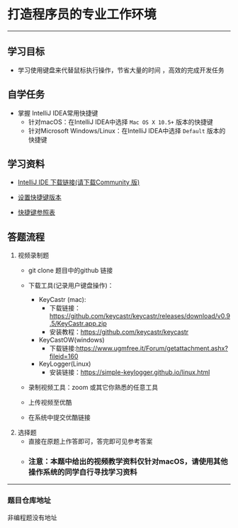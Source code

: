 # 打造程序员的专业工作环境

-----------------------------------------------

## 学习目标
 + 学习使用键盘来代替鼠标执行操作，节省大量的时间 ，高效的完成开发任务

## 自学任务
- 掌握 IntelliJ IDEA常用快捷键
  - 针对macOS：在IntelliJ IDEA中选择 `Mac OS X 10.5+` 版本的快捷键
  - 针对Microsoft Windows/Linux：在IntelliJ IDEA中选择 `Default` 版本的快捷键

## 学习资料
+ [IntelliJ IDE  下载链接(请下载Community 版)](https://www.jetbrains.com/idea/download/#section=windows)
- [设置快捷键版本](https://www.jetbrains.com/help/idea/keymap.html)
+ [快捷键参照表](https://resources.jetbrains.com/storage/products/intellij-idea/docs/IntelliJIDEA_ReferenceCard.pdf)

## 答题流程
1. 视频录制题
      + git clone 题目中的github 链接
      + 下载工具(记录用户键盘操作)：
        + KeyCastr (mac):
          + 下载链接：https://github.com/keycastr/keycastr/releases/download/v0.9.5/KeyCastr.app.zip
          + 安装教程：https://github.com/keycastr/keycastr
        + KeyCastOW(windows)
          + 下载链接:https://www.ugmfree.it/Forum/getattachment.ashx?fileid=160
        + KeyLogger(Linux)
          + 安装链接：https://simple-keylogger.github.io/linux.html

      + 录制视频工具：zoom 或其它你熟悉的任意工具
      + 上传视频至优酷
      + 在系统中提交优酷链接
2. 选择题
   - 直接在原题上作答即可，答完即可见参考答案
   - ### 注意：本题中给出的视频教学资料仅针对macOS，请使用其他操作系统的同学自行寻找学习资料


---------------------------------------------------------------------------

### 题目仓库地址
非编程题没有地址